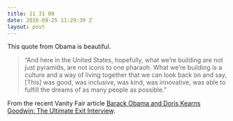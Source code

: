 ```yaml
---
title: 11 31 00
date: 2016-09-25 11:29:39 Z
layout: post
---
```


This quote from Obama is beautiful.

> “And here in the United States, hopefully, what we’re building are not just pyramids, are not icons to one pharaoh. What we’re building is a culture and a way of living together that we can look back on and say, [This] was good, was inclusive, was kind, was innovative, was able to fulfill the dreams of as many people as possible.”

From the recent Vanity Fair article [Barack Obama and Doris Kearns Goodwin: The Ultimate Exit Interview](http://www.vanityfair.com/news/2016/09/barack-obama-doris-kearns-goodwin-interview).